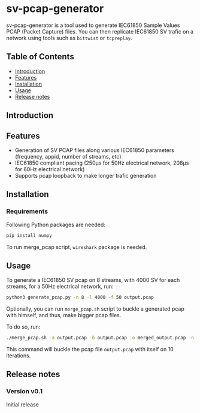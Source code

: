 <!--Copyright (C) 2024 Savoir-faire Linux, Inc.
SPDX-License-Identifier: Apache-2.0 -->

# sv-pcap-generator

sv-pcap-generator is a tool used to generate IEC61850 Sample Values
PCAP (Packet Capture) files. You can then replicate IEC61850 SV trafic
on a network using tools such as `bittwist` or `tcpreplay`.

## Table of Contents

- [Introduction](#introduction)
- [Features](#features)
- [Installation](#installation)
- [Usage](#usage)
- [Release notes](#release-notes)

## Introduction
## Features

- Generation of SV PCAP files along various IEC61850 parameters
  (frequency, appid, number of streams, etc)
- IEC61850 compliant pacing (250µs for 50Hz electrical network, 208µs
  for 60Hz electrical network)
- Supports pcap loopback to make longer trafic generation

## Installation
### Requirements

Following Python packages are needed:
```bash
pip install numpy
```

To run merge_pcap script, `wireshark` package is needed.
## Usage

To generate a IEC61850 SV pcap on 8 streams, with 4000 SV for each
streams, for a 50Hz electrical network, run:

```bash
python3 generate_pcap.py -n 8 -l 4000 -f 50 output.pcap
```

Optionally, you can run `merge_pcap.sh` script to buckle a generated
pcap with himself, and thus, make bigger pcap files.

To do so, run:

```bash
./merge_pcap.sh -a output.pcap -b output.pcap -o merged_output.pcap -n 10
```

This command will buckle the pcap file `output.pcap` with itself on
10 iterations.

## Release notes
### Version v0.1
Initial release
